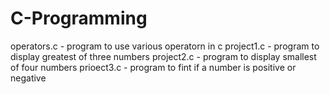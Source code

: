 # C-Programming

operators.c - program to use various operatorn in c
project1.c - program to display greatest of three numbers
project2.c - program to display smallest of four numbers
prioect3.c - program to fint if a number is positive or negative
